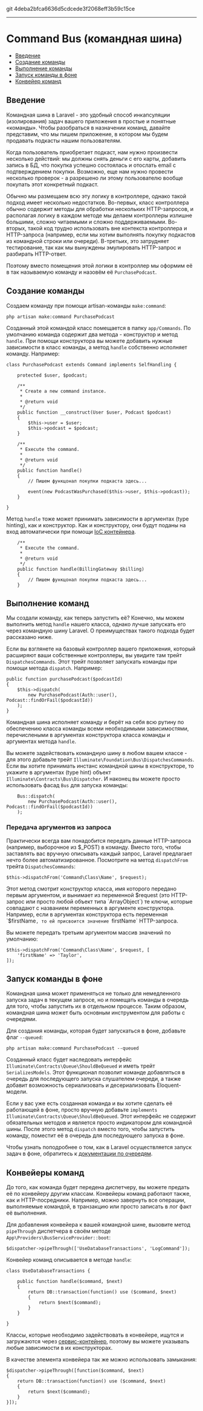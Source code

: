git 4deba2bfca6636d5cdcede3f2068eff3b59c15ce

---

# Command Bus (командная шина)

- [Введение](#introduction)
- [Cоздание команды](#creating-commands)
- [Выполнение команды](#dispatching-commands)
- [Запуск команды в фоне](#queued-commands)
- [Конвейер команд](#command-pipeline)

<a name="introduction"></a>
## Введение

Командная шина в Laravel - это удобный способ инкапсуляции (изолирования) задач вашего приложения в простые и понятные «команды».
Чтобы разобраться в назначении команд, давайте представим, что мы пишем приложение, в котором мы будем продавать подкасты нашим пользователям.

Когда пользователь приобретает подкаст, нам нужно произвести несколько действий: мы должны снять деньги с его карты, добавить запись в БД,
что покупка успешно состоялась и отослать email с подтверждением покупки.
Возможно, еще нам нужно провести несколько проверок - а разрешено ли этому пользователю вообще покупать этот конкретный подкаст. 

Обычно мы размещаем всю эту логику в контроллере, однако такой подход имеет несколько недостатков.
Во-первых, класс контроллера обычно содержит методы для обработки нескольких HTTP-запросов, и располагая логику в каждом методе
мы делаем контроллеры излишне большими, сложно читаемыми и сложно поддерживаемыми.
Во-вторых, такой код трудно использовать вне контекста контроллера и HTTP-запроса (например, если мы хотим выполнять покупку подкастов
из командной строки или очереди).
В-третьих, это затрудняет тестирование, так как мы вынуждены эмулировать HTTP-запрос и разбирать HTTP-ответ.

Поэтому вместо помещения этой логики в контроллер мы оформим её в так называемую команду и назовём её `PurchasePodcast`.

<a name="creating-commands"></a>
## Создание команды

Создаем команду при помощи artisan-команды `make:command`:

	php artisan make:command PurchasePodcast

Созданный этой командой класс помещается в папку `app/Commands`. По умолчанию команда содержит два метода - конструктор и метод `handle`.
При помощи конструктора вы можете добавить нужные зависимости в класс команды, а метод `handle` собственно исполняет команду. Например:

	class PurchasePodcast extends Command implements SelfHandling {

		protected $user, $podcast;

		/**
		 * Create a new command instance.
		 *
		 * @return void
		 */
		public function __construct(User $user, Podcast $podcast)
		{
			$this->user = $user;
			$this->podcast = $podcast;
		}

		/**
		 * Execute the command.
		 *
		 * @return void
		 */
		public function handle()
		{
			// Пишем функцонал покупки подкаста здесь...

			event(new PodcastWasPurchased($this->user, $this->podcast));
		}

	}

Метод `handle` тоже может принимать зависимости в аргументах (type hinting), как и конструктор. Как и конструктору, они будут поданы на вход
автоматически при помощи [IoC контейнера](/docs/master/container).

		/**
		 * Execute the command.
		 *
		 * @return void
		 */
		public function handle(BillingGateway $billing)
		{
			// Пишем функцонал покупки подкаста здесь...
		}

<a name="dispatching-commands"></a>
## Выполнение команд

Мы создали команду, как теперь запустить её? Конечно, мы можем выполнить метод `handle` нашего класса, однако лучше запускать его через
командную шину Laravel. О преимуществах такого подхода будет рассказано ниже.

Если вы взглянете на базовый контроллер вашего приложения, который расширяют ваши собственные контроллеры, вы увидите там трейт `DispatchesCommands`.
Этот трейт позволяет запускать команды при помощи метода `dispatch`. Например:

	public function purchasePodcast($podcastId)
	{
		$this->dispatch(
			new PurchasePodcast(Auth::user(), Podcast::findOrFail($podcastId))
		);
	}

Командная шина исполняет команду и берёт на себя всю рутину по обеспечению класса команды всеми необходимыми зависимостями, перечислеными
в аргументах конструктора класса команды и аргументах метода `handle`.

Вы можете задействовать командную шину в любом вашем классе - для этого добавьте трейт `Illuminate\Foundation\Bus\DispatchesCommands`.
Если вы хотите принимать инстанс командной шины в конструкторе, то укажите в аргументах (type hint) объект `Illuminate\Contracts\Bus\Dispatcher`.
И наконец вы можете просто использовать фасад `Bus` для запуска команды:

		Bus::dispatch(
			new PurchasePodcast(Auth::user(), Podcast::findOrFail($podcastId))
		);

### Передача аргументов из запроса

Практически всегда вам понадобится передать данные HTTP-запроса (например, выборочное из $_POST) в команду. Вместо того, чтобы заставлять вас
вручную описывать каждый запрос, Laravel предлагает нечто более автоматизированное. Посмотрите на метод `dispatchFrom` трейта `DispatchesCommands`:

	$this->dispatchFrom('Command\Class\Name', $request);

Этот метод смотрит конструктор класса, имя которого передано первым аргументом, и вынимает из переменной $request (это HTTP-запрос или просто
любой объект типа `ArrayObject`) те ключи, которые совпадают с названием переменных в аргументе конструктора.
Например, если в аргументах конструктора есть переменная `$firstNаme`, то ей присвоится значение `firstName` HTTP-запроса.

Вы можете передать третьим аргументом массив значений по умолчанию:

	$this->dispatchFrom('Command\Class\Name', $request, [
		'firstName' => 'Taylor',
	]);

<a name="queued-commands"></a>
## Запуск команды в фоне

Командная шина может применяться не только для немедленного запуска задач в текущем запросе, но и помещать команды в очередь для того, чтобы
запустить их в отдельном процессе. Таким образом, командная шина может быть основным инструментом для работы с очередями. 

Для создания команды, которая будет запускаться в фоне, добавьте флаг `--queued`:

	php artisan make:command PurchasePodcast --queued

Созданный класс будет наследовать интерфейс `Illuminate\Contracts\Queue\ShouldBeQueued` и иметь трейт `SerializesModels`.
Этот функционал позволит команде добавляться в очередь для последующего запуска слушателем очереди, а также добавит возможность сериализовать
и десериализовать Eloquent-модели. 

Если у вас уже есть созданная команда и вы хотите сделать её работающей в фоне, просто вручную добавьте
`implements Illuminate\Contracts\Queue\ShouldBeQueued`. Этот интерфейс не содержит обязательных методов и является просто индикатором
для командной шины. После этого метод `dispatch` вместо того, чтобы запустить команду, поместит её в очередь для последующего запуска в фоне.

Чтобы узнать поподробнее о том, как в Laravel осуществляется запуск задач в фоне, обратитесь к [документации по очередям](/docs/master/queues).

<a name="command-pipeline"></a>
## Конвейеры команд

До того, как команда будет передена диспетчеру, вы можете предать её по конвейеру другим классам.
Конвейеры команд работают также, как и HTTP-посредники.
Например, можно завернуть все операции, выполняемые командой, в транзакцию или просто записать в лог факт её выполнения.

Для добавления конвейера к вашей командной шине, вызовите метод `pipeThrough` диспетчера в своём методе `App\Providers\BusServiceProvider::boot`:

	$dispatcher->pipeThrough(['UseDatabaseTransactions', 'LogCommand']);

Конвейер команд описывается в методе `handle`:

	class UseDatabaseTransactions {

		public function handle($command, $next)
		{
			return DB::transaction(function() use ($command, $next)
			{
				return $next($command);
			}
		}

	}

Классы, которые необходимо задействовать в конвейере, ищутся и загружаются через [сервис-контейнер](/docs/master/container), поэтому вы можете указывать
любые зависимости в их конструкторах.

В качестве элемента конвейера так же можно использовать замыкания:

	$dispatcher->pipeThrough([function($command, $next)
	{
		return DB::transaction(function() use ($command, $next)
		{
			return $next($command);
		}
	}]);
